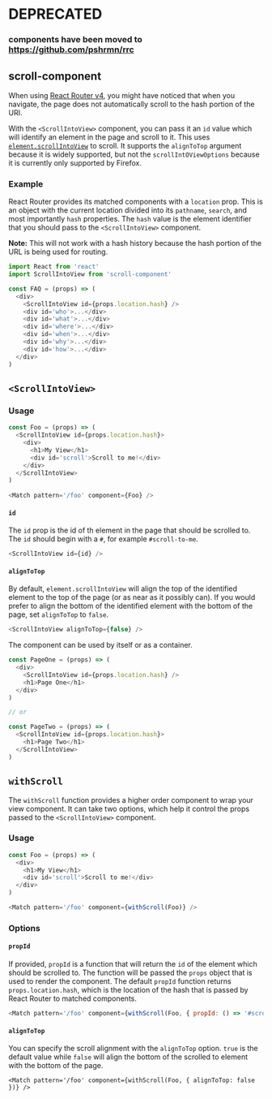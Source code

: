 # DEPRECATED

### components have been moved to https://github.com/pshrmn/rrc

## scroll-component

When using [React Router v4](https://github.com/ReactTraining/react-router/tree/v4), you might have noticed that when you navigate, the page does not automatically scroll to the hash portion of the URI.

With the `<ScrollIntoView>` component, you can pass it an `id` value which will identify an element in the page and scroll to it. This uses [`element.scrollIntoView`](https://developer.mozilla.org/en-US/docs/Web/API/Element/scrollIntoView) to scroll. It supports the `alignToTop` argument because it is widely supported, but not the `scrollIntOViewOptions` because it is currently only supported by Firefox.

### Example

React Router provides its matched components with a `location` prop. This is an object with the current location divided into its `pathname`, `search`, and most importantly `hash` properties. The `hash` value is the element identifier that you should pass to the `<ScrollIntoView>` component.

**Note:** This will not work with a hash history because the hash portion of the URL is being used for routing.

```js
import React from 'react'
import ScrollIntoView from 'scroll-component'

const FAQ = (props) => (
  <div>
    <ScrollIntoView id={props.location.hash} />
    <div id='who'>...</div>
    <div id='what'>...</div>
    <div id='where'>...</div>
    <div id='when'>...</div>
    <div id='why'>...</div>
    <div id='how'>...</div>
  </div>
)
```

## `<ScrollIntoView>`

### Usage

```js
const Foo = (props) => (
  <ScrollIntoView id={props.location.hash}>
    <div>
      <h1>My View</h1>
      <div id='scroll'>Scroll to me!</div>
    </div>
  </ScrollIntoView>
)
 
<Match pattern='/foo' component={Foo} />
```

#### `id`

The `id` prop is the id of th element in the page that should be scrolled to. The `id` should begin with a `#`, for example `#scroll-to-me`.

```js
<ScrollIntoView id={id} />
```

#### `alignToTop`

By default, `element.scrollIntoView` will align the top of the identified element to the top of the page (or as near as it possibly can). If you would prefer to align the bottom of the identified element with the bottom of the page, set `alignToTop` to `false`.

```js
<ScrollIntoView alignToTop={false} />
```

The component can be used by itself or as a container.

```js
const PageOne = (props) => (
  <div>
    <ScrollIntoView id={props.location.hash} />
    <h1>Page One</h1>
  </div>
)

// or

const PageTwo = (props) => (
  <ScrollIntoView id={props.location.hash}>
    <h1>Page Two</h1>
  </ScrollIntoView>
)
```

## `withScroll`

The `withScroll` function provides a higher order component to wrap your view component. It can take two options, which help it control the props passed to the `<ScrollIntoView>` component.

### Usage

```js
const Foo = (props) => (
  <div>
    <h1>My View</h1>
    <div id='scroll'>Scroll to me!</div>
  </div>
)

<Match pattern='/foo' component={withScroll(Foo)} />
```

### Options

#### `propId`

If provided, `propId` is a function that will return the `id` of the element which should be scrolled to. The function will be passed the `props` object that is used to render the component. The default `propId` function returns `props.location.hash`, which is the location of the hash that is passed by React Router to matched components.

```js
<Match pattern='/foo' component={withScroll(Foo, { propId: () => '#scroll' })} />
```

#### `alignToTop`

You can specify the scroll alignment with the `alignToTop` option. `true` is the default value while `false` will align the bottom of the scrolled to element with the bottom of the page.

```
<Match pattern='/foo' component={withScroll(Foo, { alignToTop: false })} />
```
